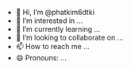 - 👋 Hi, I’m @phatkim6dtki
- 👀 I’m interested in ...
- 🌱 I’m currently learning ...
- 💞️ I’m looking to collaborate on ...
- 📫 How to reach me ...
- 😄 Pronouns: ...


<!---
phatkim6dtki/phatkim6dtki is a ✨ special ✨ repository because its `README.md` (this file) appears on your GitHub profile.
You can click the Preview link to take a look at your changes.
--->
